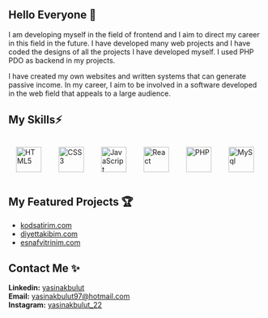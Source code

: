 ## Hello Everyone 👋

I am developing myself in the field of frontend and I aim to direct my career in this field in the future. I have developed many web projects and I have coded the designs of all the projects I have developed myself. I used PHP PDO as backend in my projects.

I have created my own websites and written systems that can generate passive income. In my career, I aim to be involved in a software developed in the web field that appeals to a large audience.

<!--
**yasinakbulut25/yasinakbulut25** is a ✨ _special_ ✨ repository because its `README.md` (this file) appears on your GitHub profile.
Here are some ideas to get you started:
- 🔭 I’m currently working on ...
- 🌱 I’m currently learning ...
- 👯 I’m looking to collaborate on ...
- 🤔 I’m looking for help with ...
- 💬 Ask me about ...
- 📫 How to reach me: ...
- 😄 Pronouns: ...
- ⚡ Fun fact: ...
-->

## My Skills⚡
<div>
<img style="margin: 15px" src="https://user-images.githubusercontent.com/62993659/197582757-0ee30b4d-4660-40d0-ba50-3ecda33f9135.svg" alt="HTML5" height="50" />
<img style="margin: 15px" src="https://user-images.githubusercontent.com/62993659/197583713-79aa8319-a44c-4136-83a3-a8b8411e12ee.svg" alt="CSS3" height="50" />
<img style="margin: 15px" src="https://user-images.githubusercontent.com/62993659/197583720-1120fc91-3be8-405b-835e-e50bea40b2ac.svg" alt="JavaScript" height="50" />
<img style="margin: 15px" src="https://user-images.githubusercontent.com/62993659/197583724-01c61e50-16cf-4f5f-ae69-af78c1df281c.svg" alt="React" height="50" />
<img style="margin: 15px" src="https://user-images.githubusercontent.com/62993659/197583699-f6a698e5-1c5f-4d25-ac64-995d583e2b21.svg" alt="PHP" height="50" />
<img style="margin: 15px" src="https://user-images.githubusercontent.com/62993659/197583708-9cea9ee2-e3e9-44f1-9520-d9b3a395d729.svg" alt="MySql" height="50" />
</div>

## My Featured Projects 🏆
- [kodsatirim.com](https://kodsatirim.com)
- [diyettakibim.com](https://diyettakibim.com)
- [esnafvitrinim.com](https://esnafvitrinim.com)
## Contact Me ✨
**Linkedin:** [yasinakbulut](https://www.linkedin.com/in/yasinakbulut/) <br>
**Email:** [yasinakbulut97@hotmail.com](mailto:yasinakbulut97@hotmail.com) <br>
**Instagram:** [yasinakbulut_22](https://www.instagram.com/yasinakbulut_22/) 
 
